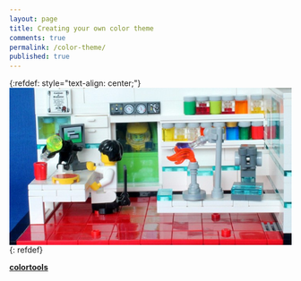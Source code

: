 ```yaml
---
layout: page
title: Creating your own color theme
comments: true
permalink: /color-theme/
published: true
---
```




{:refdef: style="text-align: center;"}
<img src="/_pages/tutorials/color-theme/lego-scientist.jpg" alt="" align="center"/>
{: refdef}

**[colortools](https://www.rdocumentation.org/packages/colortools)**
